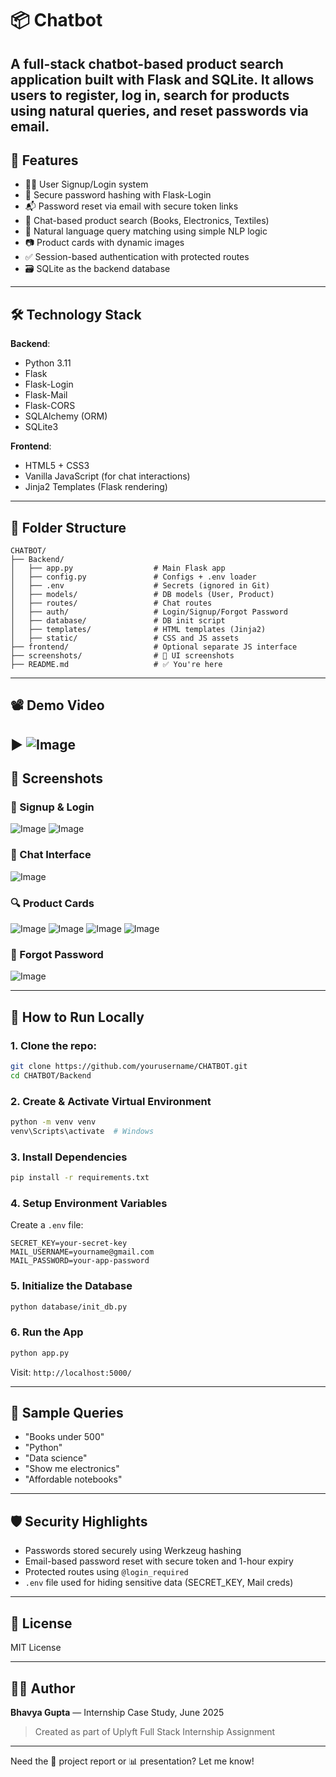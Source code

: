# 📦  Chatbot

A full-stack chatbot-based product search application built with Flask and SQLite. It allows users to register, log in, search for products using natural queries, and reset passwords via email.
---

## 🚀 Features

- 🧑‍💻 User Signup/Login system
- 🔐 Secure password hashing with Flask-Login
- 📬 Password reset via email with secure token links
- 🛒 Chat-based product search (Books, Electronics, Textiles)
- 🧠 Natural language query matching using simple NLP logic
- 📷 Product cards with dynamic images
- ✅ Session-based authentication with protected routes
- 🗃️ SQLite as the backend database

---

## 🛠️ Technology Stack

**Backend**:
- Python 3.11
- Flask
- Flask-Login
- Flask-Mail
- Flask-CORS
- SQLAlchemy (ORM)
- SQLite3

**Frontend**:
- HTML5 + CSS3
- Vanilla JavaScript (for chat interactions)
- Jinja2 Templates (Flask rendering)

---

## 📂 Folder Structure

```
CHATBOT/
├── Backend/
│   ├── app.py                  # Main Flask app
│   ├── config.py               # Configs + .env loader
│   ├── .env                    # Secrets (ignored in Git)
│   ├── models/                 # DB models (User, Product)
│   ├── routes/                 # Chat routes
│   ├── auth/                   # Login/Signup/Forgot Password
│   ├── database/               # DB init script
│   ├── templates/              # HTML templates (Jinja2)
│   ├── static/                 # CSS and JS assets
├── frontend/                   # Optional separate JS interface
├── screenshots/                # 📸 UI screenshots
├── README.md                   # ✅ You're here
```

---

## 📽️ Demo Video

▶️ ![Image](https://github.com/user-attachments/assets/c9a09701-8131-405d-951b-ff4b665765bc)
---

## 📸 Screenshots

### 🔐 Signup & Login
![Image](https://github.com/user-attachments/assets/9bb944d0-1967-4161-97da-f3af9b5d3804)
![Image](https://github.com/user-attachments/assets/ebdda088-1376-459f-9145-e68ca39e4b98)

### 💬 Chat Interface
![Image](https://github.com/user-attachments/assets/edbd0fd9-9659-4f95-94f4-5591408db962)

### 🔍 Product Cards
![Image](https://github.com/user-attachments/assets/5300f564-c31e-4a73-8159-70fe3bd11c85)
![Image](https://github.com/user-attachments/assets/62049cad-2061-42aa-8483-242f417e8401)
![Image](https://github.com/user-attachments/assets/e0059e54-ec60-4496-a0d5-1947ccbd27c7)
![Image](https://github.com/user-attachments/assets/1477786c-e7bd-4aa7-b510-78f20bfb0f3b)

### 🔁 Forgot Password
![Image](https://github.com/user-attachments/assets/71ab1739-a54a-4e3b-8abd-6a0b5c32de6f)

---

## 🧪 How to Run Locally

### 1. Clone the repo:
```bash
git clone https://github.com/yourusername/CHATBOT.git
cd CHATBOT/Backend
```

### 2. Create & Activate Virtual Environment
```bash
python -m venv venv
venv\Scripts\activate  # Windows
```

### 3. Install Dependencies
```bash
pip install -r requirements.txt
```

### 4. Setup Environment Variables
Create a `.env` file:
```env
SECRET_KEY=your-secret-key
MAIL_USERNAME=yourname@gmail.com
MAIL_PASSWORD=your-app-password
```

### 5. Initialize the Database
```bash
python database/init_db.py
```

### 6. Run the App
```bash
python app.py
```

Visit: `http://localhost:5000/`

---

## 💬 Sample Queries

- "Books under 500"
- "Python"
- "Data science"
- "Show me electronics"
- "Affordable notebooks"

---

## 🛡️ Security Highlights

- Passwords stored securely using Werkzeug hashing
- Email-based password reset with secure token and 1-hour expiry
- Protected routes using `@login_required`
- `.env` file used for hiding sensitive data (SECRET_KEY, Mail creds)

---

## 📘 License
MIT License

---

## 👩‍💼 Author
**Bhavya Gupta** — Internship Case Study, June 2025

> Created as part of Uplyft Full Stack Internship Assignment

---

Need the 📘 project report or 📊 presentation? Let me know!
